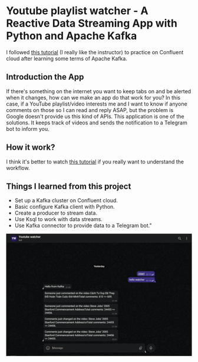 # Youtube playlist watcher - A Reactive Data Streaming App with Python and Apache Kafka

I followed [this tutorial](https://www.youtube.com/watch?v=jItIQ-UvFI4) (I really like the instructor) to practice on Confluent cloud after learning some terms of Apache Kafka.

## Introduction the App

If there's something on the internet you want to keep tabs on and be alerted when it changes, how can we make an app do that work for you? In this case, if a YouTube playlist/video interests me and I want to know if anyone comments on those so I can read and reply ASAP, but the problem is Google doesn't provide us this kind of APIs. This application is one of the solutions. It keeps track of videos and sends the notification to a Telegram bot to inform you.

## How it work?

I think it's better to watch [this tutorial](https://www.youtube.com/watch?v=jItIQ-UvFI4) if you really want to understand the workflow.

## Things I learned from this project

- Set up a Kafka cluster on Confluent cloud.
- Basic configure Kafka client with Python.
- Create a producer to stream data.
- Use Ksql to work with data streams.
- Use Kafka connector to provide data to a Telegram bot."

![demo](screenshots/demo.png)
